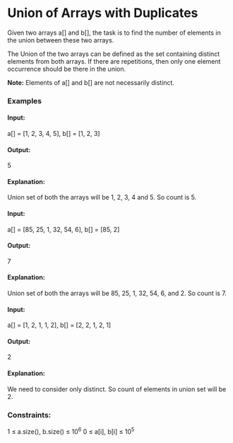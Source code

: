 # Union of Arrays with Duplicates
Given two arrays a[] and b[], the task is to find the number of elements in the union between these two arrays.

The Union of the two arrays can be defined as the set containing distinct elements from both arrays. If there are repetitions, then only one element occurrence should be there in the union.

**Note:** Elements of a[] and b[] are not necessarily distinct.

### Examples
#### Input:
a[] = [1, 2, 3, 4, 5], b[] = [1, 2, 3]
#### Output:
5
#### Explanation:
Union set of both the arrays will be 1, 2, 3, 4 and 5. So count is 5.

#### Input:
a[] = [85, 25, 1, 32, 54, 6], b[] = [85, 2] 
#### Output:
7
#### Explanation:
Union set of both the arrays will be 85, 25, 1, 32, 54, 6, and 2. So count is 7.

#### Input:
a[] = [1, 2, 1, 1, 2], b[] = [2, 2, 1, 2, 1] 
#### Output:
2
#### Explanation:
We need to consider only distinct. So count of elements in union set will be 2.

### Constraints:
1 ≤ a.size(), b.size() ≤ $`10^6`$
0 ≤ a[i], b[i] ≤ $`10^5`$

